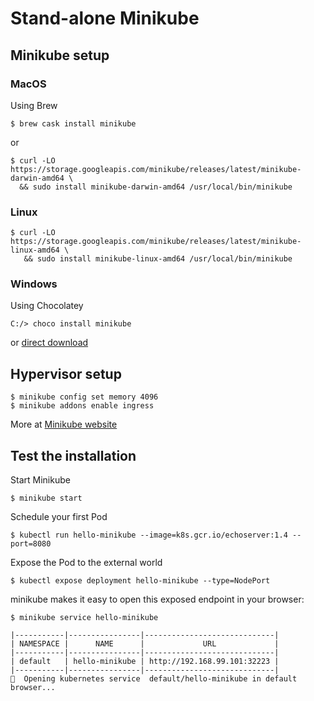 # Stand-alone Minikube

## Minikube setup  

### MacOS

Using Brew 

```console
$ brew cask install minikube
```

or 

```console
$ curl -LO https://storage.googleapis.com/minikube/releases/latest/minikube-darwin-amd64 \
  && sudo install minikube-darwin-amd64 /usr/local/bin/minikube
```

### Linux

```console
$ curl -LO https://storage.googleapis.com/minikube/releases/latest/minikube-linux-amd64 \
   && sudo install minikube-linux-amd64 /usr/local/bin/minikube
```

### Windows 

Using Chocolatey

```console
C:/> choco install minikube
```

or [direct download](https://storage.googleapis.com/minikube/releases/latest/minikube-installer.exe)


## Hypervisor setup

```console
$ minikube config set memory 4096
$ minikube addons enable ingress
```

More at [Minikube website](https://minikube.sigs.k8s.io/docs/start/)

## Test the installation

Start Minikube

```console
$ minikube start
```
Schedule your first Pod

```console
$ kubectl run hello-minikube --image=k8s.gcr.io/echoserver:1.4 --port=8080
```

Expose the Pod to the external world

```console
$ kubectl expose deployment hello-minikube --type=NodePort
```

minikube makes it easy to open this exposed endpoint in your browser:

```console
$ minikube service hello-minikube

|-----------|----------------|-----------------------------|
| NAMESPACE |      NAME      |             URL             |
|-----------|----------------|-----------------------------|
| default   | hello-minikube | http://192.168.99.101:32223 |
|-----------|----------------|-----------------------------|
🎉  Opening kubernetes service  default/hello-minikube in default browser...
```
